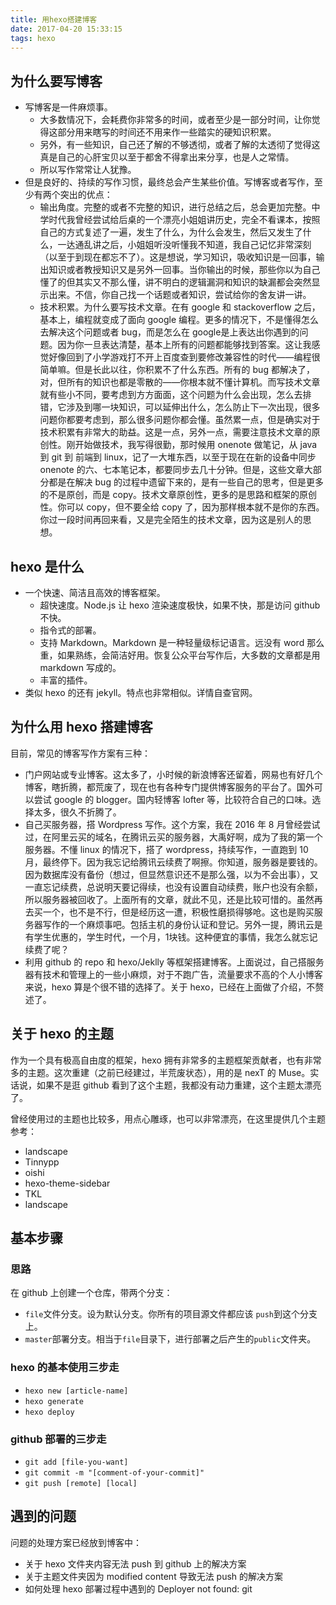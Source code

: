 ```yaml
---
title: 用hexo搭建博客
date: 2017-04-20 15:33:15
tags: hexo
---
```


## 为什么要写博客
- 写博客是一件麻烦事。
  - 大多数情况下，会耗费你非常多的时间，或者至少是一部分时间，让你觉得这部分用来瞎写的时间还不用来作一些踏实的硬知识积累。
  - 另外，有一些知识，自己还了解的不够透彻，或者了解的太透彻了觉得这真是自己的心肝宝贝以至于都舍不得拿出来分享，也是人之常情。
  - 所以写作常常让人犹豫。
- 但是良好的、持续的写作习惯，最终总会产生某些价值。写博客或者写作，至少有两个突出的优点：
  - 输出角度。完整的或者不完整的知识，进行总结之后，总会更加完整。中学时代我曾经尝试给后桌的一个漂亮小姐姐讲历史，完全不看课本，按照自己的方式复述了一遍，发生了什么，为什么会发生，然后又发生了什么，一达通乱讲之后，小姐姐听没听懂我不知道，我自己记忆非常深刻（以至于到现在都忘不了）。这是想说，学习知识，吸收知识是一回事，输出知识或者教授知识又是另外一回事。当你输出的时候，那些你以为自己懂了的但其实又不那么懂，讲不明白的逻辑漏洞和知识的缺漏都会突然显示出来。不信，你自己找一个话题或者知识，尝试给你的舍友讲一讲。
  - 技术积累。为什么要写技术文章。在有 google 和 stackoverflow 之后，基本上，编程就变成了面向 google 编程。更多的情况下，不是懂得怎么去解决这个问题或者 bug，而是怎么在 google是上表达出你遇到的问题。因为你一旦表达清楚，基本上所有的问题都能够找到答案。这让我感觉好像回到了小学游戏打不开上百度查到要修改兼容性的时代——编程很简单嘛。但是长此以往，你积累不了什么东西。所有的 bug 都解决了，对，但所有的知识也都是零散的——你根本就不懂计算机。而写技术文章就有些小不同，要考虑到方方面面，这个问题为什么会出现，怎么去排错，它涉及到哪一块知识，可以延伸出什么，怎么防止下一次出现，很多问题你都要考虑到，那么很多问题你都会懂。虽然累一点，但是确实对于技术积累有非常大的助益。这是一点，另外一点，需要注意技术文章的原创性。刚开始做技术，我写得很勤，那时候用 onenote 做笔记，从 java 到 git 到 前端到 linux，记了一大堆东西，以至于现在在新的设备中同步 onenote 的六、七本笔记本，都要同步去几十分钟。但是，这些文章大部分都是在解决 bug 的过程中遗留下来的，是有一些自己的思考，但是更多的不是原创，而是 copy。技术文章原创性，更多的是思路和框架的原创性。你可以 copy，但不要全给 copy 了，因为那样根本就不是你的东西。你过一段时间再回来看，又是完全陌生的技术文章，因为这是别人的思想。


## hexo 是什么
- 一个快速、简洁且高效的博客框架。
  - 超快速度。Node.js 让 hexo 渲染速度极快，如果不快，那是访问 github 不快。
  - 指令式的部署。
  - 支持 Markdown。Markdown 是一种轻量级标记语言。远没有 word 那么重，如果熟练，会简洁好用。恢复公众平台写作后，大多数的文章都是用 markdown 写成的。
  - 丰富的插件。
- 类似 hexo 的还有 jekyll。特点也非常相似。详情自查官网。

## 为什么用 hexo 搭建博客
目前，常见的博客写作方案有三种：
- 门户网站或专业博客。这太多了，小时候的新浪博客还留着，网易也有好几个博客，瞎折腾，都荒废了，现在也有各种专门提供博客服务的平台了。国外可以尝试 google 的 blogger。国内轻博客 lofter 等，比较符合自己的口味。选择太多，很久不折腾了。
- 自己买服务器，搭 Wordpress 写作。这个方案，我在 2016 年 8 月曾经尝试过，在阿里云买的域名，在腾讯云买的服务器，大禹好啊，成为了我的第一个服务器。不懂 linux 的情况下，搭了 wordpress，持续写作，一直跑到 10月，最终停下。因为我忘记给腾讯云续费了啊擦。你知道，服务器是要钱的。因为数据库没有备份（想过，但显然意识还不是那么强，以为不会出事），又一直忘记续费，总说明天要记得续，也没有设置自动续费，账户也没有余额，所以服务器被回收了。上面所有的文章，就此不见，还是比较可惜的。虽然再去买一个，也不是不行，但是经历这一遭，积极性磨损得够呛。这也是购买服务器写作的一个麻烦事吧。包括主机的身份认证和登记。另外一提，腾讯云是有学生优惠的，学生时代，一个月，1块钱。这种便宜的事情，我怎么就忘记续费了呢？
- 利用 github 的 repo 和 hexo/Jeklly 等框架搭建博客。上面说过，自己搭服务器有技术和管理上的一些小麻烦，对于不跑广告，流量要求不高的个人小博客来说，hexo 算是个很不错的选择了。关于 hexo，已经在上面做了介绍，不赘述了。


## 关于 hexo 的主题
作为一个具有极高自由度的框架，hexo 拥有非常多的主题框架贡献者，也有非常多的主题。这次重建（之前已经建过，半荒废状态），用的是 nexT 的 Muse。实话说，如果不是逛 github 看到了这个主题，我都没有动力重建，这个主题太漂亮了。

曾经使用过的主题也比较多，用点心雕琢，也可以非常漂亮，在这里提供几个主题参考：

- landscape
- Tinnypp
- oishi
- hexo-theme-sidebar
- TKL
- landscape



## 基本步骤

### 思路
在 github 上创建一个仓库，带两个分支：
- `file`文件分支。设为默认分支。你所有的项目源文件都应该 `push`到这个分支上。
- `master`部署分支。相当于`file`目录下，进行部署之后产生的`public`文件夹。

### hexo 的基本使用三步走
- `hexo new [article-name]`
- `hexo generate`
- `hexo deploy`

### github 部署的三步走
- `git add [file-you-want]`
- `git commit -m "[comment-of-your-commit]"`
- `git push [remote] [local]`

## 遇到的问题

问题的处理方案已经放到博客中：

- 关于 hexo 文件夹内容无法 push 到 github 上的解决方案
- 关于主题文件夹因为 modified content 导致无法 push 的解决方案
- 如何处理 hexo 部署过程中遇到的 Deployer not found: git
